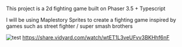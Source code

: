This project is a 2d fighting game built on Phaser 3.5 + Typescript

I will be using Maplestory Sprites to create a fighting game inspired by games such as street fighter / super smash brothers


![test](https://user-images.githubusercontent.com/10605836/195311879-9d0f3e87-b799-4548-b366-401f9088b468.png)
https://share.vidyard.com/watch/wtET1L3veUFvv3BKHhf6nF
